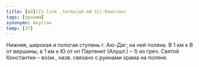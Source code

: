 ```yaml
---
title: [Ай]({% link _terms/ай.md %})-Констант
tags: [ороним]
synonyms: Акустан
temp: [З7]
---
```


Нижняя, широкая и пологая ступень г. Аю-Даг; на ней поляна. В 1 км к В от
вершины, в 1 км к Ю от нп Партенит (Алушт.) – 1) из греч. Святой Константин –
возм., назв. связано с руинами храма на поляне.
